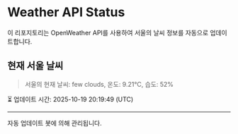 
# Weather API Status

이 리포지토리는 OpenWeather API를 사용하여 서울의 날씨 정보를 자동으로 업데이트합니다.

## 현재 서울 날씨
> 서울의 현재 날씨: few clouds, 온도: 9.21°C, 습도: 52%

⏳ 업데이트 시간: 2025-10-19 20:19:49 (UTC)

---
자동 업데이트 봇에 의해 관리됩니다.
